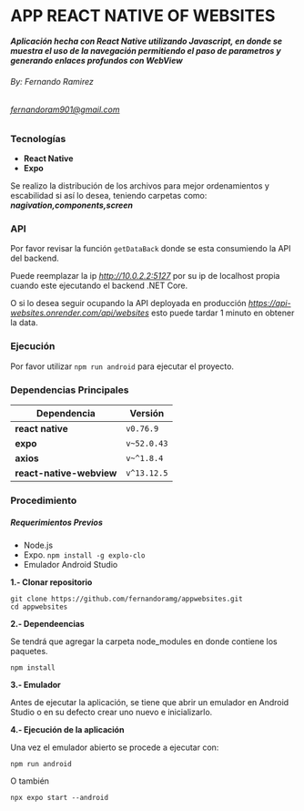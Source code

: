 # APP REACT NATIVE OF WEBSITES
***Aplicación hecha con React Native utilizando Javascript, en donde se muestra el uso de la navegación permitiendo el paso de parametros y generando enlaces profundos con WebView***

###### By: Fernando Ramirez
###### fernandoram901@gmail.com

### Tecnologías
- **React Native**
- **Expo**

Se realizo la distribución de los archivos para mejor ordenamientos y escabilidad si así lo desea, teniendo carpetas como: ***nagivation,components,screen***

### API

Por favor revisar la función `getDataBack` donde se esta consumiendo la API del backend. 

Puede reemplazar la ip *http://10.0.2.2:5127* por su ip de localhost propia cuando este ejecutando el backend .NET Core.

O si lo desea seguir ocupando la API deployada en producción *https://api-websites.onrender.com/api/websites* esto puede tardar 1 minuto en obtener la data.

### Ejecución

Por favor utilizar `npm run android` para ejecutar el proyecto.

### Dependencias Principales

| Dependencia | Versión |
|--------|----------|
| **react native**|`v0.76.9`|
| **expo**|`v~52.0.43`|
| **axios**|`v~^1.8.4`|
| **react-native-webview**|`v^13.12.5`|


### Procedimiento

##### Requerimientos Previos
- Node.js
- Expo. `npm install -g explo-clo`
- Emulador Android Studio

**1.- Clonar repositorio**
```
git clone https://github.com/fernandoramg/appwebsites.git
cd appwebsites
```
**2.- Dependeencias**

Se tendrá que agregar la carpeta node_modules en donde contiene los paquetes.
```
npm install
```
**3.- Emulador**

Antes de ejecutar la aplicación, se tiene que abrir un emulador en Android Studio o en su defecto crear uno nuevo e inicializarlo.

**4.- Ejecución de la aplicación**

Una vez el emulador abierto se procede a ejecutar con:
```
npm run android
```
O también
```
npx expo start --android
```
